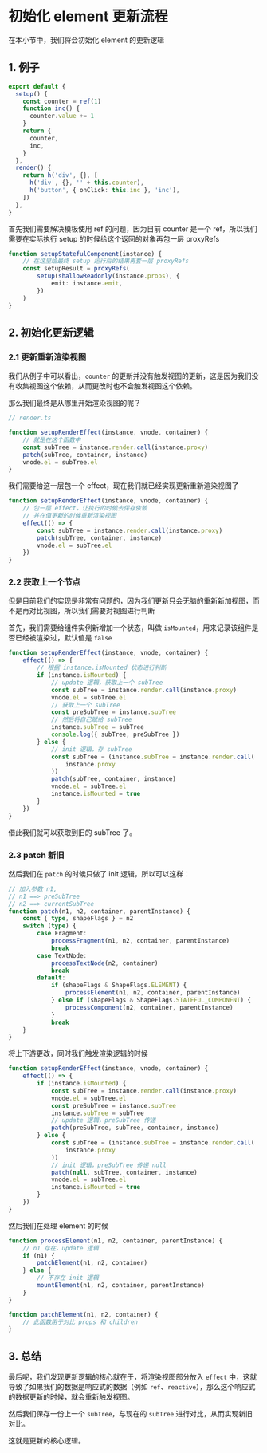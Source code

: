 # 初始化 element 更新流程

在本小节中，我们将会初始化 element 的更新逻辑

## 1. 例子

```ts
export default {
  setup() {
    const counter = ref(1)
    function inc() {
      counter.value += 1
    }
    return {
      counter,
      inc,
    }
  },
  render() {
    return h('div', {}, [
      h('div', {}, '' + this.counter),
      h('button', { onClick: this.inc }, 'inc'),
    ])
  },
}
```

首先我们需要解决模板使用 ref 的问题，因为目前 counter 是一个 ref，所以我们需要在实际执行 setup 的时候给这个返回的对象再包一层 proxyRefs

```ts
function setupStatefulComponent(instance) {
    // 在这里给最终 setup 运行后的结果再套一层 proxyRefs
    const setupResult = proxyRefs(
        setup(shallowReadonly(instance.props), {
            emit: instance.emit,
        })
    )
}
```

## 2. 初始化更新逻辑

### 2.1 更新重新渲染视图

我们从例子中可以看出，`counter` 的更新并没有触发视图的更新，这是因为我们没有收集视图这个依赖，从而更改时也不会触发视图这个依赖。

那么我们最终是从哪里开始渲染视图的呢？

```ts
// render.ts

function setupRenderEffect(instance, vnode, container) {
    // 就是在这个函数中
    const subTree = instance.render.call(instance.proxy)
    patch(subTree, container, instance)
    vnode.el = subTree.el
}
```

我们需要给这一层包一个 effect，现在我们就已经实现更新重新渲染视图了

```ts
function setupRenderEffect(instance, vnode, container) {
    // 包一层 effect，让执行的时候去保存依赖
    // 并在值更新的时候重新渲染视图
    effect(() => {
        const subTree = instance.render.call(instance.proxy)
        patch(subTree, container, instance)
        vnode.el = subTree.el
    })
}
```

### 2.2 获取上一个节点

但是目前我们的实现是非常有问题的，因为我们更新只会无脑的重新新加视图，而不是再对比视图，所以我们需要对视图进行判断

首先，我们需要给组件实例新增加一个状态，叫做 `isMounted`，用来记录该组件是否已经被渲染过，默认值是 `false`

```ts
function setupRenderEffect(instance, vnode, container) {
    effect(() => {
        // 根据 instance.isMounted 状态进行判断
        if (instance.isMounted) {
            // update 逻辑，获取上一个 subTree
            const subTree = instance.render.call(instance.proxy)
            vnode.el = subTree.el
            // 获取上一个 subTree
            const preSubTree = instance.subTree
            // 然后将自己赋给 subTree
            instance.subTree = subTree
            console.log({ subTree, preSubTree })
        } else {
            // init 逻辑，存 subTree
            const subTree = (instance.subTree = instance.render.call(
                instance.proxy
            ))
            patch(subTree, container, instance)
            vnode.el = subTree.el
            instance.isMounted = true
        }
    })
}
```

借此我们就可以获取到旧的 subTree 了。

### 2.3 patch 新旧

然后我们在 `patch` 的时候只做了 init 逻辑，所以可以这样：

```ts
// 加入参数 n1,
// n1 ==> preSubTree
// n2 ==> currentSubTree
function patch(n1, n2, container, parentInstance) {
    const { type, shapeFlags } = n2
    switch (type) {
        case Fragment:
            processFragment(n1, n2, container, parentInstance)
            break
        case TextNode:
            processTextNode(n2, container)
            break
        default:
            if (shapeFlags & ShapeFlags.ELEMENT) {
                processElement(n1, n2, container, parentInstance)
            } else if (shapeFlags & ShapeFlags.STATEFUL_COMPONENT) {
                processComponent(n2, container, parentInstance)
            }
            break
    }
}
```

将上下游更改，同时我们触发渲染逻辑的时候

```ts
function setupRenderEffect(instance, vnode, container) {
    effect(() => {
        if (instance.isMounted) {
            const subTree = instance.render.call(instance.proxy)
            vnode.el = subTree.el
            const preSubTree = instance.subTree
            instance.subTree = subTree
            // update 逻辑，preSubTree 传递
            patch(preSubTree, subTree, container, instance)
        } else {
            const subTree = (instance.subTree = instance.render.call(
                instance.proxy
            ))
            // init 逻辑，preSubTree 传递 null
            patch(null, subTree, container, instance)
            vnode.el = subTree.el
            instance.isMounted = true
        }
    })
}
```

然后我们在处理 element 的时候

```ts
function processElement(n1, n2, container, parentInstance) {
    // n1 存在，update 逻辑
    if (n1) {
        patchElement(n1, n2, container)
    } else {
        // 不存在 init 逻辑
        mountElement(n1, n2, container, parentInstance)
    }
}

function patchElement(n1, n2, container) {
    // 此函数用于对比 props 和 children
}
```

## 3. 总结

最后呢，我们发现更新逻辑的核心就在于，将渲染视图部分放入 `effect` 中，这就导致了如果我们的数据是响应式的数据（例如 `ref`、`reactive`），那么这个响应式的数据更新的时候，就会重新触发视图。

然后我们保存一份上一个 `subTree`，与现在的 `subTree` 进行对比，从而实现新旧对比。

这就是更新的核心逻辑。